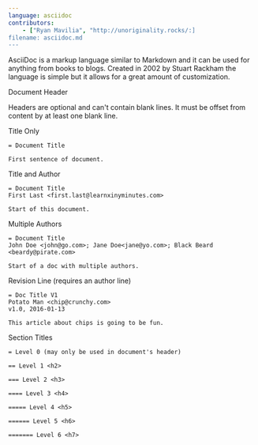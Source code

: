 ```yaml
---
language: asciidoc
contributors:
    - ["Ryan Mavilia", "http://unoriginality.rocks/:]
filename: asciidoc.md
---
```


AsciiDoc is a markup language similar to Markdown and it can be used for anything from books to blogs. Created in 2002 by Stuart Rackham the language is simple but it allows for a great amount of customization.

Document Header

Headers are optional and can't contain blank lines. It must be offset from content by at least one blank line.

Title Only

```asciidoc
= Document Title

First sentence of document.
```

Title and Author

```asciidoc
= Document Title
First Last <first.last@learnxinyminutes.com>

Start of this document.
```

Multiple Authors
```asciidoc
= Document Title
John Doe <john@go.com>; Jane Doe<jane@yo.com>; Black Beard <beardy@pirate.com>

Start of a doc with multiple authors.
```

Revision Line (requires an author line)
```asciidoc
= Doc Title V1
Potato Man <chip@crunchy.com>
v1.0, 2016-01-13

This article about chips is going to be fun.
```

Section Titles

```asciidoc
= Level 0 (may only be used in document's header)

== Level 1 <h2>

=== Level 2 <h3>

==== Level 3 <h4>

===== Level 4 <h5>

====== Level 5 <h6>

======= Level 6 <h7>

```

